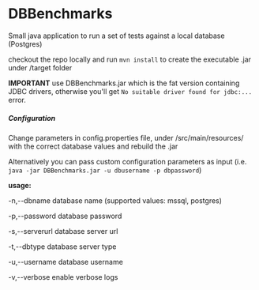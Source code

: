 # DBBenchmarks
Small java application to run a set of tests against a local database (Postgres)

checkout the repo locally and run `mvn install` to create the executable .jar under /target folder

**IMPORTANT** use DBBenchmarks.jar which is the fat version containing JDBC drivers, otherwise you'll get `No suitable driver found for jdbc:...` error.

##### Configuration
Change parameters in config.properties file, under /src/main/resources/ with the correct database values and rebuild the .jar

Alternatively you can pass custom configuration parameters as input (i.e. `java -jar DBBenchmarks.jar -u dbusername -p dbpassword`)

**usage:**

 -n,--dbname <arg>      database name (supported values: mssql, postgres)
 
 -p,--password <arg>    database password
 
 -s,--serverurl <arg>   database server url
 
 -t,--dbtype <arg>      database server type
 
 -u,--username <arg>    database username
 
 -v,--verbose           enable verbose logs
